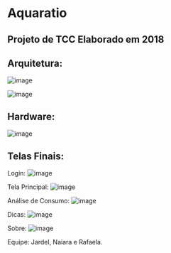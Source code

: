 # Aquaratio

## Projeto de TCC Elaborado em 2018

## Arquitetura:

![image](https://user-images.githubusercontent.com/32064166/96369139-9b80a800-112e-11eb-8dd3-62494d0947e2.png)



![image](https://user-images.githubusercontent.com/32064166/96369149-b94e0d00-112e-11eb-8873-d2edc9faa095.png)


## Hardware:

![image](https://user-images.githubusercontent.com/32064166/96369166-d4208180-112e-11eb-8a76-12dda6d039b5.png)


## Telas Finais:

Login:
![image](https://user-images.githubusercontent.com/32064166/96369185-e69abb00-112e-11eb-9406-2e57bbed9fdc.png)


Tela Principal:
![image](https://user-images.githubusercontent.com/32064166/96369198-fd411200-112e-11eb-99b8-41e30e793d05.png)

Análise de Consumo:
![image](https://user-images.githubusercontent.com/32064166/96369242-31b4ce00-112f-11eb-9eb3-558df6122138.png)

Dicas:
![image](https://user-images.githubusercontent.com/32064166/96369265-42fdda80-112f-11eb-9634-e93fbc66354d.png)

Sobre:
![image](https://user-images.githubusercontent.com/32064166/96369282-5d37b880-112f-11eb-9814-d987d7edad9d.png)



































Equipe: Jardel, Naiara e Rafaela.
